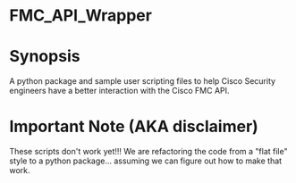 # FMC_API_Wrapper
# Synopsis
A python package and sample user scripting files to help Cisco Security engineers have a better interaction with the Cisco FMC API.

# Important Note (AKA disclaimer)
These scripts don't work yet!!!  We are refactoring the code from a "flat file" style to a python package... assuming we can figure out how to make that work.
